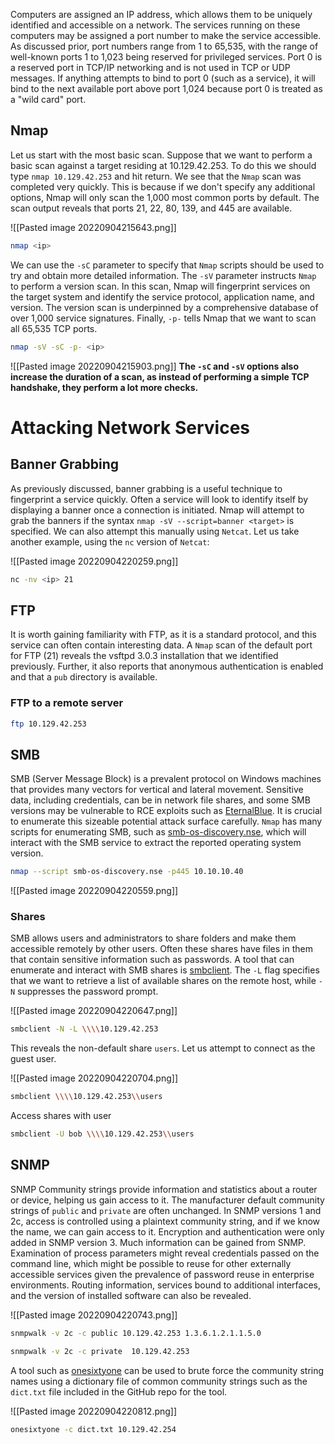 Computers are assigned an IP address, which allows them to be uniquely identified and accessible on a network. The services running on these computers may be assigned a port number to make the service accessible. As discussed prior, port numbers range from 1 to 65,535, with the range of well-known ports 1 to 1,023 being reserved for privileged services. Port 0 is a reserved port in TCP/IP networking and is not used in TCP or UDP messages. If anything attempts to bind to port 0 (such as a service), it will bind to the next available port above port 1,024 because port 0 is treated as a "wild card" port.

## Nmap
Let us start with the most basic scan. Suppose that we want to perform a basic scan against a target residing at 10.129.42.253. To do this we should type `nmap 10.129.42.253` and hit return. We see that the `Nmap` scan was completed very quickly. This is because if we don't specify any additional options, Nmap will only scan the 1,000 most common ports by default. The scan output reveals that ports 21, 22, 80, 139, and 445 are available.

![[Pasted image 20220904215643.png]]
```bash
nmap <ip>
```

We can use the `-sC` parameter to specify that `Nmap` scripts should be used to try and obtain more detailed information. The `-sV` parameter instructs `Nmap` to perform a version scan. In this scan, Nmap will fingerprint services on the target system and identify the service protocol, application name, and version. The version scan is underpinned by a comprehensive database of over 1,000 service signatures. Finally, `-p-` tells Nmap that we want to scan all 65,535 TCP ports.

```bash
nmap -sV -sC -p- <ip>
```

![[Pasted image 20220904215903.png]]
__The `-sC` and `-sV` options also increase the duration of a scan, as instead of performing a simple TCP handshake, they perform a lot more checks.__

# Attacking Network Services

## Banner Grabbing

As previously discussed, banner grabbing is a useful technique to fingerprint a service quickly. Often a service will look to identify itself by displaying a banner once a connection is initiated. Nmap will attempt to grab the banners if the syntax `nmap -sV --script=banner <target>` is specified. We can also attempt this manually using `Netcat`. Let us take another example, using the `nc` version of `Netcat`:

![[Pasted image 20220904220259.png]]
```bash
nc -nv <ip> 21
```

## FTP

It is worth gaining familiarity with FTP, as it is a standard protocol, and this service can often contain interesting data. A `Nmap` scan of the default port for FTP (21) reveals the vsftpd 3.0.3 installation that we identified previously. Further, it also reports that anonymous authentication is enabled and that a `pub` directory is available.

### FTP to a remote server

```bash
ftp 10.129.42.253
```


## SMB

SMB (Server Message Block) is a prevalent protocol on Windows machines that provides many vectors for vertical and lateral movement. Sensitive data, including credentials, can be in network file shares, and some SMB versions may be vulnerable to RCE exploits such as [EternalBlue](https://www.avast.com/c-eternalblue). It is crucial to enumerate this sizeable potential attack surface carefully. `Nmap` has many scripts for enumerating SMB, such as [smb-os-discovery.nse](https://nmap.org/nsedoc/scripts/smb-os-discovery.html), which will interact with the SMB service to extract the reported operating system version.

```bash
nmap --script smb-os-discovery.nse -p445 10.10.10.40
```

![[Pasted image 20220904220559.png]]

### Shares

SMB allows users and administrators to share folders and make them accessible remotely by other users. Often these shares have files in them that contain sensitive information such as passwords. A tool that can enumerate and interact with SMB shares is [smbclient](https://www.samba.org/samba/docs/current/man-html/smbclient.1.html). The `-L` flag specifies that we want to retrieve a list of available shares on the remote host, while `-N` suppresses the password prompt.

![[Pasted image 20220904220647.png]]
```bash
smbclient -N -L \\\\10.129.42.253
```

This reveals the non-default share `users`. Let us attempt to connect as the guest user.

![[Pasted image 20220904220704.png]]
```bash
smbclient \\\\10.129.42.253\\users
```

Access shares with user

```bash
smbclient -U bob \\\\10.129.42.253\\users
```

## SNMP

SNMP Community strings provide information and statistics about a router or device, helping us gain access to it. The manufacturer default community strings of `public` and `private` are often unchanged. In SNMP versions 1 and 2c, access is controlled using a plaintext community string, and if we know the name, we can gain access to it. Encryption and authentication were only added in SNMP version 3. Much information can be gained from SNMP. Examination of process parameters might reveal credentials passed on the command line, which might be possible to reuse for other externally accessible services given the prevalence of password reuse in enterprise environments. Routing information, services bound to additional interfaces, and the version of installed software can also be revealed.

![[Pasted image 20220904220743.png]]

```bash
snmpwalk -v 2c -c public 10.129.42.253 1.3.6.1.2.1.1.5.0
```

```bash
snmpwalk -v 2c -c private  10.129.42.253 
```

A tool such as [onesixtyone](https://github.com/trailofbits/onesixtyone) can be used to brute force the community string names using a dictionary file of common community strings such as the `dict.txt` file included in the GitHub repo for the tool.

![[Pasted image 20220904220812.png]]
```bash
onesixtyone -c dict.txt 10.129.42.254
```